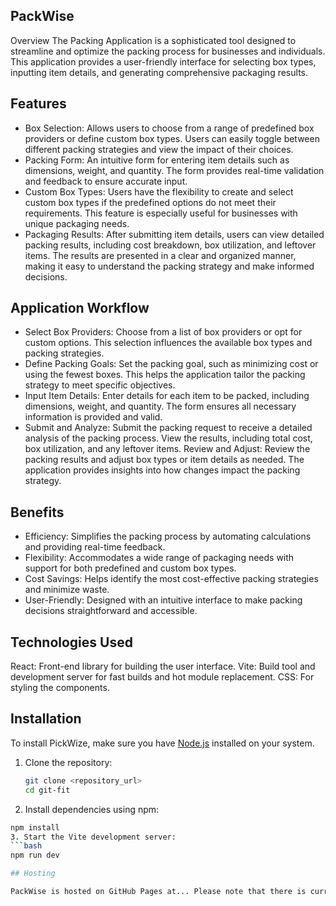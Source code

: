 ## PackWise
Overview
The Packing Application is a sophisticated tool designed to streamline and optimize the packing process for businesses and individuals. This application provides a user-friendly interface for selecting box types, inputting item details, and generating comprehensive packaging results.

## Features

- Box Selection: Allows users to choose from a range of predefined box providers or define custom box types. Users can easily toggle between different packing strategies and view the impact of their choices.
- Packing Form: An intuitive form for entering item details such as dimensions, weight, and quantity. The form provides real-time validation and feedback to ensure accurate input.
- Custom Box Types: Users have the flexibility to create and select custom box types if the predefined options do not meet their requirements. This feature is especially useful for businesses with unique packaging needs.
- Packaging Results: After submitting item details, users can view detailed packing results, including cost breakdown, box utilization, and leftover items. The results are presented in a clear and organized manner, making it easy to understand the packing strategy and make informed decisions.

## Application Workflow
- Select Box Providers: Choose from a list of box providers or opt for custom options. This selection influences the available box types and packing strategies.
- Define Packing Goals: Set the packing goal, such as minimizing cost or using the fewest boxes. This helps the application tailor the packing strategy to meet specific objectives.
- Input Item Details: Enter details for each item to be packed, including dimensions, weight, and quantity. The form ensures all necessary information is provided and valid.
- Submit and Analyze: Submit the packing request to receive a detailed analysis of the packing process. View the results, including total cost, box utilization, and any leftover items.
Review and Adjust: Review the packing results and adjust box types or item details as needed. The application provides insights into how changes impact the packing strategy.

## Benefits
- Efficiency: Simplifies the packing process by automating calculations and providing real-time feedback.
- Flexibility: Accommodates a wide range of packaging needs with support for both predefined and custom box types.
- Cost Savings: Helps identify the most cost-effective packing strategies and minimize waste.
- User-Friendly: Designed with an intuitive interface to make packing decisions straightforward and accessible.

## Technologies Used
React: Front-end library for building the user interface.
Vite: Build tool and development server for fast builds and hot module replacement.
CSS: For styling the components.



## Installation

To install PickWize, make sure you have [Node.js](https://nodejs.org/) installed on your system.

1. Clone the repository:
   ```bash
   git clone <repository_url>
   cd git-fit
2. Install dependencies using npm:
  ```bash 
  npm install 
3. Start the Vite development server:
  ```bash 
  npm run dev

## Hosting

PackWise is hosted on GitHub Pages at... Please note that there is currently an issue with the app loading. A workaround is available: if you encounter an issue with the app loading, click on "Exercises" and then navigate back to "Home". The app should load successfully.

